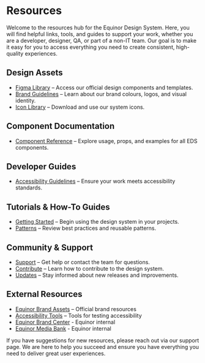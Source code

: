 # Resources

Welcome to the resources hub for the Equinor Design System. Here, you will find helpful links, tools, and guides to support your work, whether you are a developer, designer, QA, or part of a non-IT team. Our goal is to make it easy for you to access everything you need to create consistent, high-quality experiences.

## Design Assets

- [Figma Library](https://www.figma.com/) – Access our official design components and templates.
- [Brand Guidelines](https://communicationtoolbox.equinor.com/point/en/equinor/) – Learn about our brand colours, logos, and visual identity.
- [Icon Library](../foundation/assets/Product_icons.md) – Download and use our system icons.

## Component Documentation

- [Component Reference](../components/components.md) – Explore usage, props, and examples for all EDS components.

## Developer Guides

<!-- - [API Documentation](../packages/eds-core-react/) – Find technical details and integration guides for our core packages. -->

- [Accessibility Guidelines](../foundation/accessibility.md) – Ensure your work meets accessibility standards.

## Tutorials & How-To Guides

- [Getting Started](../about/getting_started.md) – Begin using the design system in your projects.
- [Patterns](../foundation/patterns.md) – Review best practices and reusable patterns.

## Community & Support

- [Support](../support/support.md) – Get help or contact the team for questions.
- [Contribute](https://github.com/equinor/design-system) – Learn how to contribute to the design system.
- [Updates](https://github.com/equinor/design-system/releases) – Stay informed about new releases and improvements.

## External Resources

- [Equinor Brand Assets](https://www.equinor.com/about-us/brand) – Official brand resources
- [Accessibility Tools](https://www.w3.org/WAI/test-evaluate/) – Tools for testing accessibility
- [Equinor Brand Center](https://communicationtoolbox.equinor.com/point/en/equinor/) - Equinor internal
- [Equinor Media Bank](https://equinor.fotoware.cloud/fotoweb/) - Equinor internal

If you have suggestions for new resources, please reach out via our support page. We are here to help you succeed and ensure you have everything you need to deliver great user experiences.
